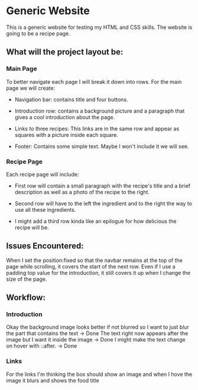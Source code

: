 # Generic Website

This is a generic website for testing my HTML and CSS skills. The website is going to be a recipe page. 

## What will the project layout be:

### Main Page

To better navigate each page I will break it down into rows. For the main page we will create:

- Navigation bar: contains title and four buttons.

- Introduction row: contains a background picture and a paragraph that gives a cool introduction about the page. 

- Links to three recipes: This links are in the same row and appear as squares with a picture inside each square. 

- Footer: Contains some simple text. Maybe I won't include it we will see.

### Recipe Page

Each recipe page will include:

- First row will contain a small paragraph with the recipe's title and a brief description as well as a photo of the recipe to the right. 

- Second row will have to the left the ingredient and to the right the way to use all these ingredients. 

- I might add a third row kinda like an epilogue for how delicious the recipe will be.

## Issues Encountered: 

When I set the position:fixed so that the navbar remains at the top of the page while scrolling, it covers the start of the next row. 
Even if I use a padding top value for the introduction, it still covers it up when I change the size of the page. 

## Workflow: 

### Introduction

Okay the background image looks better if not blurred so I want to just blur the part that contains the text -> Done
The text right now appears after the image but I want it inside the image -> Done
I might make the text change on hover with ::after. -> Done

### Links
For the links I'm thinking the box should show an image and when I hove the image it blurs and shows the food title